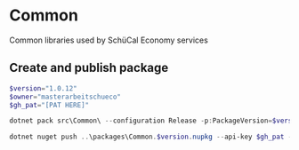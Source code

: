 # Common
Common libraries used by SchüCal Economy services

## Create and publish package
```powershell
$version="1.0.12"
$owner="masterarbeitschueco"
$gh_pat="[PAT HERE]"

dotnet pack src\Common\ --configuration Release -p:PackageVersion=$version -p:RepositoryUrl=https://github.com/$owner/Common -o ..\packages

dotnet nuget push ..\packages\Common.$version.nupkg --api-key $gh_pat --source "github"
```